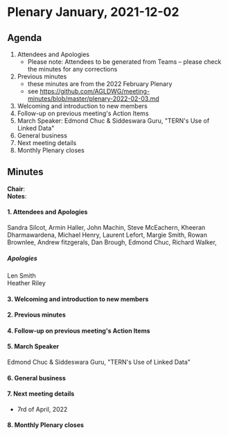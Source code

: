 # Plenary January, 2021-12-02

## Agenda

1. Attendees and Apologies
    * Please note: Attendees to be generated from Teams – please check the minutes for any corrections
2. Previous minutes
    * these minutes are from the 2022 February Plenary
    * see https://github.com/AGLDWG/meeting-minutes/blob/master/plenary-2022-02-03.md
3. Welcoming and introduction to new members
4. Follow-up on previous meeting's Action Items
5. March Speaker: Edmond Chuc & Siddeswara Guru, "TERN's Use of Linked Data"
7. General business 
8. Next meeting details
9. Monthly Plenary closes

## Minutes

**Chair**:  
**Notes**: 

#### 1. Attendees and Apologies

Sandra Silcot, Armin Haller, John Machin, Steve McEachern, Kheeran Dharmawardena, Michael Henry, Laurent Lefort, Margie Smith, Rowan Brownlee, Andrew fitzgerals, Dan Brough, Edmond Chuc, Richard Walker, 
   
##### Apologies

Len Smith  
Heather Riley  

#### 3. Welcoming and introduction to new members 
    
#### 2. Previous minutes

#### 4. Follow-up on previous meeting's Action Items

#### 5. March Speaker

Edmond Chuc & Siddeswara Guru, "TERN's Use of Linked Data"

#### 6. General business 

#### 7. Next meeting details

* 7rd of April, 2022

#### 8. Monthly Plenary closes
